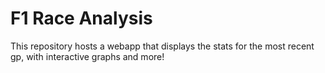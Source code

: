 # F1 Race Analysis
This repository hosts a webapp that displays the stats for the most recent gp, with interactive graphs and more!
